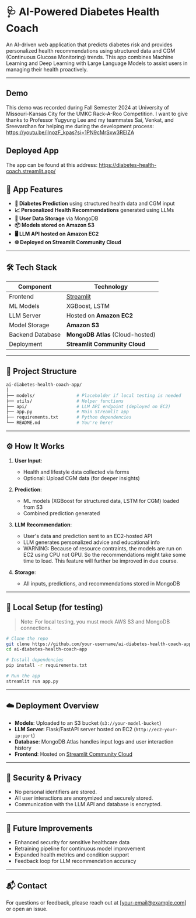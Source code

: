 # 🩺 AI-Powered Diabetes Health Coach

An AI-driven web application that predicts diabetes risk and provides personalized health recommendations using structured data and CGM (Continuous Glucose Monitoring) trends. This app combines Machine Learning and Deep Learning with Large Language Models to assist users in managing their health proactively.

---
## Demo
This demo was recorded during Fall Semester 2024 at University of Missouri-Kansas City for the UMKC Rack-A-Roo Competition. I want to give thanks to Professor Yugyung Lee and my teammates Sai, Venkat, and Sreevardhan for helping me during the development process: https://youtu.be/ilnozF_kpas?si=1PN9cMrSxw3REIZA

## Deployed App
The app can be found at this address: https://diabetes-health-coach.streamlit.app/

## 🚀 App Features

- **🧠 Diabetes Prediction** using structured health data and CGM input
- **📈 Personalized Health Recommendations** generated using LLMs
- **💾 User Data Storage** via MongoDB
- **📦 Models stored on Amazon S3**
- **🖥️ LLM API hosted on Amazon EC2**
- **🌐 Deployed on Streamlit Community Cloud**

---

## 🛠️ Tech Stack

| Component          | Technology                        |
|--------------------|-----------------------------------|
| Frontend           | [Streamlit](https://streamlit.io) |
| ML Models          | XGBoost, LSTM                     |
| LLM Server         | Hosted on **Amazon EC2**          |
| Model Storage      | **Amazon S3**                     |
| Backend Database   | **MongoDB Atlas** (Cloud-hosted)  |
| Deployment         | **Streamlit Community Cloud**     |

---

## 📂 Project Structure

```bash
ai-diabetes-health-coach-app/
│
├── models/                # Placeholder if local testing is needed
├── utils/                 # Helper functions
├── api/                   # LLM API endpoint (deployed on EC2)
├── app.py                 # Main Streamlit app
├── requirements.txt       # Python dependencies
└── README.md              # You're here!
```

---

## ⚙️ How It Works

1. **User Input**:
   - Health and lifestyle data collected via forms
   - Optional: Upload CGM data (for deeper insights)

2. **Prediction**:
   - ML models (XGBoost for structured data, LSTM for CGM) loaded from S3
   - Combined prediction generated

3. **LLM Recommendation**:
   - User's data and prediction sent to an EC2-hosted API
   - LLM generates personalized advice and educational info
   - WARNING: Because of resource contraints, the models are run on EC2 using CPU not GPU. So the recommendations might take some time to load. This feature will further be improved in due course.

4. **Storage**:
   - All inputs, predictions, and recommendations stored in MongoDB

---

## 🧪 Local Setup (for testing)

> Note: For local testing, you must mock AWS S3 and MongoDB connections.

```bash
# Clone the repo
git clone https://github.com/your-username/ai-diabetes-health-coach-app.git
cd ai-diabetes-health-coach-app

# Install dependencies
pip install -r requirements.txt

# Run the app
streamlit run app.py
```

---

## ☁️ Deployment Overview

- **Models**: Uploaded to an S3 bucket (`s3://your-model-bucket`)
- **LLM Server**: Flask/FastAPI server hosted on EC2 (`http://ec2-your-ip:port`)
- **Database**: MongoDB Atlas handles input logs and user interaction history
- **Frontend**: Hosted on [Streamlit Community Cloud](https://streamlit.io/cloud)

---

## 🔐 Security & Privacy

- No personal identifiers are stored.
- All user interactions are anonymized and securely stored.
- Communication with the LLM API and database is encrypted.

---

## 🧩 Future Improvements

- Enhanced security for sensitive healthcare data
- Retraining pipeline for continuous model improvement
- Expanded health metrics and condition support
- Feedback loop for LLM recommendation accuracy

---

## 📬 Contact

For questions or feedback, please reach out at [your-email@example.com] or open an issue.


    

